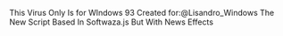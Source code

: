 This Virus Only Is for WIndows 93
Created for:@Lisandro_Windows
The New Script
Based In Softwaza.js But With News Effects
